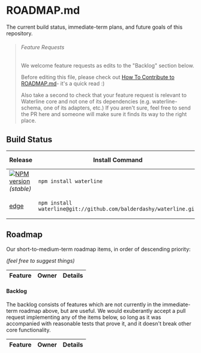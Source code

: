 # ROADMAP.md

The current build status, immediate-term plans, and future goals of this repository.

> ###### Feature Requests
>
> We welcome feature requests as edits to the "Backlog" section below.
>
> Before editing this file, please check out [How To Contribute to ROADMAP.md](https://gist.github.com/mikermcneil/bdad2108f3d9a9a5c5ed)- it's a quick read :)
>
> Also take a second to check that your feature request is relevant to Waterline core and not one of its dependencies (e.g. waterline-schema, one of its adapters, etc.)  If you aren't sure, feel free to send the PR here and someone will make sure it finds its way to the right place.



## Build Status

| Release                                                                                                                 | Install Command                                                | Build Status
|------------------------------------------------------------------------------------------------------------------------ | -------------------------------------------------------------- | -----------------
| [![NPM version](https://badge.fury.io/js/waterline.png)](https://github.com/balderdashy/waterline/tree/stable) _(stable)_       | `npm install waterline`                                          | [![Build Status](https://travis-ci.org/balderdashy/waterline.png?branch=stable)](https://travis-ci.org/balderdashy/waterline) |
| [edge](https://github.com/balderdashy/waterline/tree/master)                                                                | `npm install waterline@git://github.com/balderdashy/waterline.git` | [![Build Status](https://travis-ci.org/balderdashy/waterline.png?branch=master)](https://travis-ci.org/balderdashy/waterline) |



## Roadmap

Our short-to-medium-term roadmap items, in order of descending priority:

_(feel free to suggest things)_


 Feature                                                  | Owner                                                                            | Details
 :------------------------------------------------------- | :------------------------------------------------------------------------------- | :------
 

#### Backlog

The backlog consists of features which are not currently in the immediate-term roadmap above, but are useful.  We would exuberantly accept a pull request implementing any of the items below, so long as it was accompanied with reasonable tests that prove it, and it doesn't break other core functionality.

 Feature                                         | Owner                                              | Details
 :---------------------------------------------- | :------------------------------------------------- | :------
 
